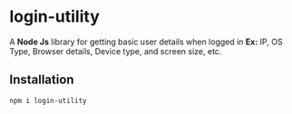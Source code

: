 # login-utility
A **Node Js** library for getting basic user details when logged in  **Ex:** IP, OS Type, Browser details, Device type, and screen size, etc.

## Installation

```
npm i login-utility
```

